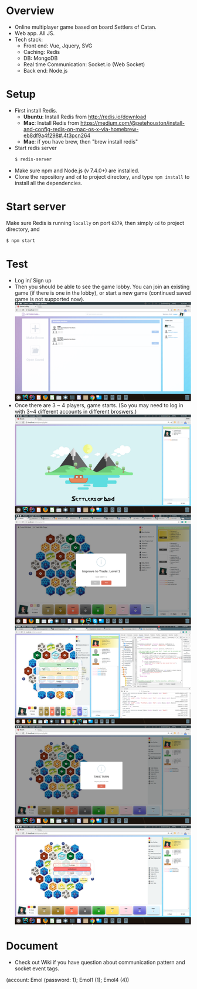 # Overview
- Online multiplayer game based on board Settlers of Catan.
- Web app. All JS.
- Tech stack: 
  - Front end: Vue, Jquery, SVG
  - Caching: Redis
  - DB: MongoDB
  - Real time Communication: Socket.io (Web Socket)
  - Back end: Node.js


# Setup
- First install Redis.
  - **Ubuntu**: Install Redis from http://redis.io/download
  - **Mac**: Install Redis from https://medium.com/@petehouston/install-and-config-redis-on-mac-os-x-via-homebrew-eb8df9a4f298#.4t3pcn264
  - **Mac**: if you have brew, then "brew install redis"
- Start redis server 
  ```sh
  $ redis-server
  ```
- Make sure npm and Node.js (v 7.4.0+) are installed. 
- Clone the repository and `cd` to project directory, and type `npm install` to install all the dependencies.


# Start server
Make sure Redis is running `locally` on port `6379`, then simply `cd` to project directory, and
```sh
$ npm start
```

# Test
- Log in/ Sign up
- Then you should be able to see the game lobby. You can join an existing game (if there is one in the lobby), or start a new game (continued saved game is not supported now).
![lobby](https://github.com/cherylyli/settlersOfAsia/blob/master/screenshots/Screenshot%20from%202018-02-07%2021-54-56.png)
- Once there are 3 ~ 4 players, game starts. (So you may need to log in with 3~4 different accounts in different broswers.)
![waiting](https://github.com/cherylyli/settlersOfAsia/blob/master/screenshots/Screenshot%20from%202018-02-07%2021-55-26.png)
![p1](https://github.com/cherylyli/settlersOfAsia/blob/master/screenshots/Screenshot%20from%202017-04-04%2017-55-44.png)
![p2](https://github.com/cherylyli/settlersOfAsia/blob/master/screenshots/Screenshot%20from%202017-04-12%2009-29-28.png)
![p3](https://github.com/cherylyli/settlersOfAsia/blob/master/screenshots/Screenshot%20from%202018-02-07%2021-57-42.png)
![p4](https://github.com/cherylyli/settlersOfAsia/blob/master/screenshots/Screenshot%20from%202018-02-07%2021-58-00.png)
# Document
- Check out Wiki if you have question about communication pattern and socket event tags.


(account: Emol (password: 1); Emol1 (1); Emol4 (4))
